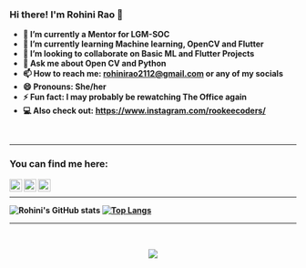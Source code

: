 ### Hi there! I'm Rohini Rao 👋

<!--
Here are some ideas to get you started:
-->

<b>
  
- 🔭 I’m currently a Mentor for LGM-SOC
- 🌱 I’m currently learning Machine learning, OpenCV and Flutter
- 👯 I’m looking to collaborate on Basic ML and Flutter Projects
- 💬 Ask me about Open CV and Python
- 📫 How to reach me: rohinirao2112@gmail.com or any of my socials
- 😄 Pronouns: She/her
- ⚡ Fun fact: I may probably be rewatching The Office again
- :computer: Also check out: https://www.instagram.com/rookeecoders/
<b/>

<br />


---
### You can find me here:

[<img align="left" alt="RohiniRG | Linkedln" width="22px" src="https://cdn.jsdelivr.net/npm/simple-icons@v3/icons/linkedin.svg" />][linkedin]
[<img align="left" alt="RohiniRG | Linkedln" width="22px" src="https://cdn.jsdelivr.net/npm/simple-icons@v3/icons/twitter.svg" />][twitter]
[<img align="left" alt="RohiniRG | Instagram" width="22px" src="https://cdn.jsdelivr.net/npm/simple-icons@v3/icons/instagram.svg" />][instagram]

<br /> 

---
![Rohini's GitHub stats](https://github-readme-stats.vercel.app/api?username=RohiniRG&show_icons=true&theme=dark)      [![Top Langs](https://github-readme-stats.vercel.app/api/top-langs/?username=RohiniRG&layout=compact&theme=dark)](https://github.com/RohiniRG/github-readme-stats)

---



[linkedin]: https://www.linkedin.com/in/rohini-rao-39ab291a4/
[twitter]: https://twitter.com/rooohini_
[instagram]: https://www.instagram.com/shades_n_strokes__/

<br /> 

<p align="center">
   <img src="https://komarev.com/ghpvc/?username=RohiniRG&label=PROFILE+VIEWS&style=flat-square&color=blue")
</p>  
